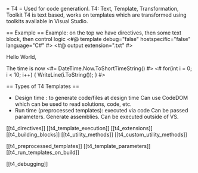 = T4 =
Used for code generationl.
T4: Text, Template, Transformation, Toolkit
T4 is text based, works on templates which are transformed using toolkits
available in Visual Studio.


== Example ==
Example: on the top we have directives, then some text block, then control
logic
<#@ template debug="false" hostspecific="false" language="C#" #>
<#@ output extension=".txt" #>

Hello World,

The time is now <#= DateTime.Now.ToShortTimeString() #>
<#
    for(int i = 0; i < 10; i++)
    {
      WriteLine(i.ToString());
    }
#>


== Types of T4 Templates ==
* Design time : to generate code/files at design time
  Can use CodeDOM which can be used to read solutions, code, etc.
* Run time (preprocessed templates): executed via code
  Can be passed parameters. Generate assemblies. Can be executed outside of
  VS.
  
  
[[t4_directives]]
[[t4_template_execution]]
[[t4_extensions]]
[[t4_building_blocks]]
[[t4_utility_methods]]
[[t4_custom_utility_methods]]
  
[[t4_preprocessed_templates]]
[[t4_template_parameters]]
[[t4_run_templates_on_build]]

[[t4_debugging]]
